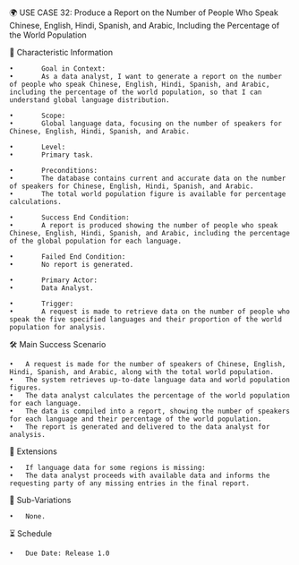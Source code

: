 🌍 USE CASE 32: Produce a Report on the Number of People Who Speak Chinese, English, Hindi, Spanish, and Arabic, Including the Percentage of the World Population

📌 Characteristic Information

	•       Goal in Context:
	•       As a data analyst, I want to generate a report on the number of people who speak Chinese, English, Hindi, Spanish, and Arabic, including the percentage of the world population, so that I can understand global language distribution.
	
    •       Scope:
	•       Global language data, focusing on the number of speakers for Chinese, English, Hindi, Spanish, and Arabic.
	
    •       Level:
	•       Primary task.
	
    •       Preconditions:
	•       The database contains current and accurate data on the number of speakers for Chinese, English, Hindi, Spanish, and Arabic.
	•       The total world population figure is available for percentage calculations.
	
    •       Success End Condition:
	•       A report is produced showing the number of people who speak Chinese, English, Hindi, Spanish, and Arabic, including the percentage of the global population for each language.
	
    •       Failed End Condition:
	•       No report is generated.
	
    •       Primary Actor:
	•       Data Analyst.
	
    •       Trigger:
	•       A request is made to retrieve data on the number of people who speak the five specified languages and their proportion of the world population for analysis.

🛠 Main Success Scenario

	•	A request is made for the number of speakers of Chinese, English, Hindi, Spanish, and Arabic, along with the total world population.
	•	The system retrieves up-to-date language data and world population figures.
	•	The data analyst calculates the percentage of the world population for each language.
	•	The data is compiled into a report, showing the number of speakers for each language and their percentage of the world population.
	•	The report is generated and delivered to the data analyst for analysis.

🚨 Extensions

	•	If language data for some regions is missing:
	•	The data analyst proceeds with available data and informs the requesting party of any missing entries in the final report.

🔀 Sub-Variations

	•	None.

⏳ Schedule

	•	Due Date: Release 1.0
